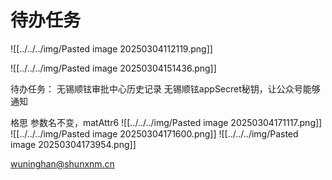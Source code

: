 # 待办任务
![[../../../img/Pasted image 20250304112119.png]]

![[../../../img/Pasted image 20250304151436.png]]


待办任务：
无锡顺铉审批中心历史记录
无锡顺铉appSecret秘钥，让公众号能够通知

格思
参数名不变，matAttr6
![[../../../img/Pasted image 20250304171117.png]]
![[../../../img/Pasted image 20250304171600.png]]
![[../../../img/Pasted image 20250304173954.png]]


wuninghan@shunxnm.cn